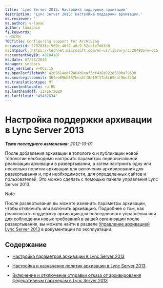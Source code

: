```yaml
---
title: 'Lync Server 2013: Настройка поддержки архивации'
description: 'Lync Server 2013: Настройка поддержки архивации.'
ms.reviewer: ''
ms.author: v-lanac
author: lanachin
f1.keywords:
- NOCSH
TOCTitle: Configuring support for Archiving
ms:assetid: 579283fe-909c-46f2-a0c9-52ca1e7d63d8
ms:mtpsurl: https://technet.microsoft.com/en-us/library/JJ204905(v=OCS.15)
ms:contentKeyID: 48184187
ms.date: 07/23/2014
manager: serdars
mtps_version: v=OCS.15
ms.openlocfilehash: 4209614ed1248ab0caf3cf438a922d569ba79630
ms.sourcegitcommit: 36fee89bb887bea4f18b19f17a8c69daf5bc423d
ms.translationtype: MT
ms.contentlocale: ru-RU
ms.lasthandoff: 11/26/2020
ms.locfileid: "49432634"
---
```

# <a name="configuring-support-for-archiving-in-lync-server-2013"></a>Настройка поддержки архивации в Lync Server 2013

<div data-xmlns="http://www.w3.org/1999/xhtml">

<div class="topic" data-xmlns="http://www.w3.org/1999/xhtml" data-msxsl="urn:schemas-microsoft-com:xslt" data-cs="https://msdn.microsoft.com/">

<div data-asp="https://msdn2.microsoft.com/asp">



</div>

<div id="mainSection">

<div id="mainBody">

<span> </span>

_**Тема последнего изменения:** 2012-10-01_

После добавления архивации в топологию и публикации новой топологии необходимо настроить параметры первоначальной реализации архивации в развертывании, а затем настроить одну или несколько политик архивации для включения архивирования для развертывания и, при необходимости, для определенных сайтов и пользователей. Это можно сделать с помощью панели управления Lync Server 2013.

<div>


> [!NOTE]  
> После развертывания вы можете изменить параметры архивации, чтобы отключить или включить архивацию. Подробнее о том, как реализовать поддержку архивации для повседневного управления или для соблюдения новых требований в вашей организации после развертывания, вы можете найти в разделе <A href="lync-server-2013-managing-archiving.md">Управление архивацией Lync Server 2013</A> в документации по эксплуатации.



</div>

<div>

## <a name="in-this-section"></a>Содержание

  - [Настройка параметров архивации в Lync Server 2013](lync-server-2013-configuring-archiving-options.md)

  - [Настройка и назначение политик архивации в Lync Server 2013](lync-server-2013-configuring-and-assigning-archiving-policies.md)

  - [Включение и отключение отправки отказа от архивирования федеративным партнерам в Lync Server 2013](lync-server-2013-enable-or-disable-sending-an-archiving-disclaimer-to-federated-partners.md)

</div>

</div>

<span> </span>

</div>

</div>

</div>

